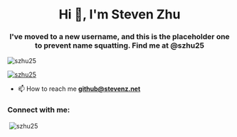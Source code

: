 <h1 align="center">Hi 👋, I'm Steven Zhu</h1>
<h3 align="center">I've moved to a new username, and this is the placeholder one to prevent name squatting. Find me at @szhu25</h3>

<p align="left"> <img src="https://komarev.com/ghpvc/?username=szhu25&label=Profile%20views&color=0e75b6&style=flat" alt="szhu25" /> </p>

<p align="left"> <a href="https://github.com/ryo-ma/github-profile-trophy"><img src="https://github-profile-trophy.vercel.app/?username=szhu25" alt="szhu25" /></a> </p>

- 📫 How to reach me **github@stevenz.net**

<h3 align="left">Connect with me:</h3>
<p align="left">
</p>

<p>&nbsp;<img align="center" src="https://github-readme-stats.vercel.app/api?username=szhu25&show_icons=true&locale=en" alt="szhu25" /></p>


